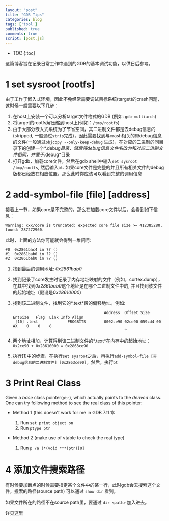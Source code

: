 ```yaml
---
layout: "post"
title: "GDB Tips"
categories: blog
tags: ['tool']
published: true
comments: true 
script: [post.js]
---
```

* TOC
{:toc}

这篇博客旨在记录日常工作中遇到的GDB的基本调试功能，以供日后参考。

1 set sysroot [rootfs]
===================

由于工作于嵌入式环境，因此不免经常需要调试目标系统(target)的crash问题，这时候一般需要以下几步：

1. 在host上安装一个可以分析target文件格式的GDB (例如: `gdb-multiarch`)
2. 将target的rootfs解压缩到host上(例如：`/tmp/rootfs`)
3. 由于大部分嵌入式系统为了节省空间，其二进制文件都是去debug信息的(stripped, 一般通过`strip`完成)，因此需要找到与crash相关的带debug信息的文件(一般通过`objcopy --only-keep-debug` 生成)，在对应的二进制的同目录下的创建一个*.debug*目录，然后将debug信息文件名改为和对应二进制文件相同，并置于*.debug*目录
4. 打开gdb，加载core文件，然后在gdb shell中输入`set sysroot /tmp/rootfs`, 然后输入`bt`. 如果core文件是完整的并且所有相关文件的debug版都已经放在相应位置，那么此时你应该可以看到完整的调用信息

2 add-symbol-file [file] [address]
================================

接着上一节，如果core是不完整的，那么在加载core文件以后，会看到如下信息：

    Warning: xxx/core is truncated: expected core file size >= 412385280, found: 287272960.

此时，上面的方法你可能就会得到一堆问号:

    #0  0x2861bac4 in ?? ()
    #1  0x2861bab0 in ?? ()
    #2  0x2861bab0 in ?? ()

1. 找到最后的调用地址: *0x2861bab0*
2. 找到记录了core发生时记录了内存地址映射的文件（例如，cortex.dump），在其中找到*0x2861bab0*这个地址是在哪个二进制文件中的, 并且找到该文件的起始地址（假设是*0x28610000*）
3. 找到该二进制文件，找到它的*.text*段的偏移地址。例如:

                                               Address  Offset Size   EntSize   Flag  Link Info Align
        [10] .text             PROGBITS        0002ce90 02ce90 059cd4 00        AX    0    0    8
                                                        ^
4. 两个地址相加，计算得到该二进制文件的*.text*在内存中的起始地址：`0x2ce90 + 0x28610000 = 0x2863ce90`
5. 执行\[1\]中的步骤，在执行`set sysroot`之后，再执行`add-symbol-file [带debug信息的二进制文件] [0x2863ce90]`。然后，执行`bt`

3 Print Real Class
==================

Given a *base* class pointer(`ptr`), which actually points to  the *derived* class. One can try following method to see the real class of this pointer:

* Method 1 (this doesn't work for me in GDB 7.11.1):

    1. Run `set print object on`
    2. Run `ptype ptr`

* Method 2 (make use of vtable to check the real type)

    1. Run `p /a (*(void ***)ptr)[0]`

4 添加文件搜索路径
===

有时候要加断点的时候需要指定某个文件中的某一行，此时gdb会去搜索这个文件，搜索的路径(source path) 可以通过 `show dir` 看到。

如果文件所在的路径不在source path里，要通过 `dir <path>` 加入进去。

详见[这里](https://sourceware.org/gdb/onlinedocs/gdb/Source-Path.html)

